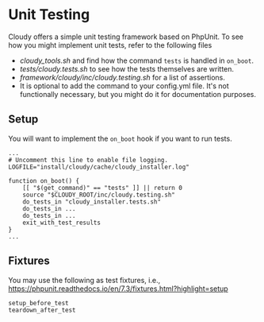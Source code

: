 # Unit Testing

Cloudy offers a simple unit testing framework based on PhpUnit.  To see how you might implement unit tests, refer to the following files

* _cloudy_tools.sh_ and find how the command `tests` is handled in `on_boot`.
* _tests/cloudy.tests.sh_ to see how the tests themselves are written.
* _framework/cloudy/inc/cloudy.testing.sh_ for a list of assertions.
* It is optional to add the command to your config.yml file.  It's not functionally necessary, but you might do it for documentation purposes.

## Setup

You will want to implement the `on_boot` hook if you want to run tests.

    ...
    # Uncomment this line to enable file logging.
    LOGFILE="install/cloudy/cache/cloudy_installer.log"
    
    function on_boot() {
        [[ "$(get_command)" == "tests" ]] || return 0
        source "$CLOUDY_ROOT/inc/cloudy.testing.sh"
        do_tests_in "cloudy_installer.tests.sh"
        do_tests_in ...
        do_tests_in ...
        exit_with_test_results
    }
    ...

## Fixtures

You may use the following as test fixtures, i.e., <https://phpunit.readthedocs.io/en/7.3/fixtures.html?highlight=setup>

    setup_before_test
    teardown_after_test
